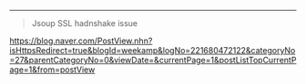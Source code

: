 ----
> Jsoup SSL hadnshake issue

https://blog.naver.com/PostView.nhn?isHttpsRedirect=true&blogId=weekamp&logNo=221680472122&categoryNo=27&parentCategoryNo=0&viewDate=&currentPage=1&postListTopCurrentPage=1&from=postView


